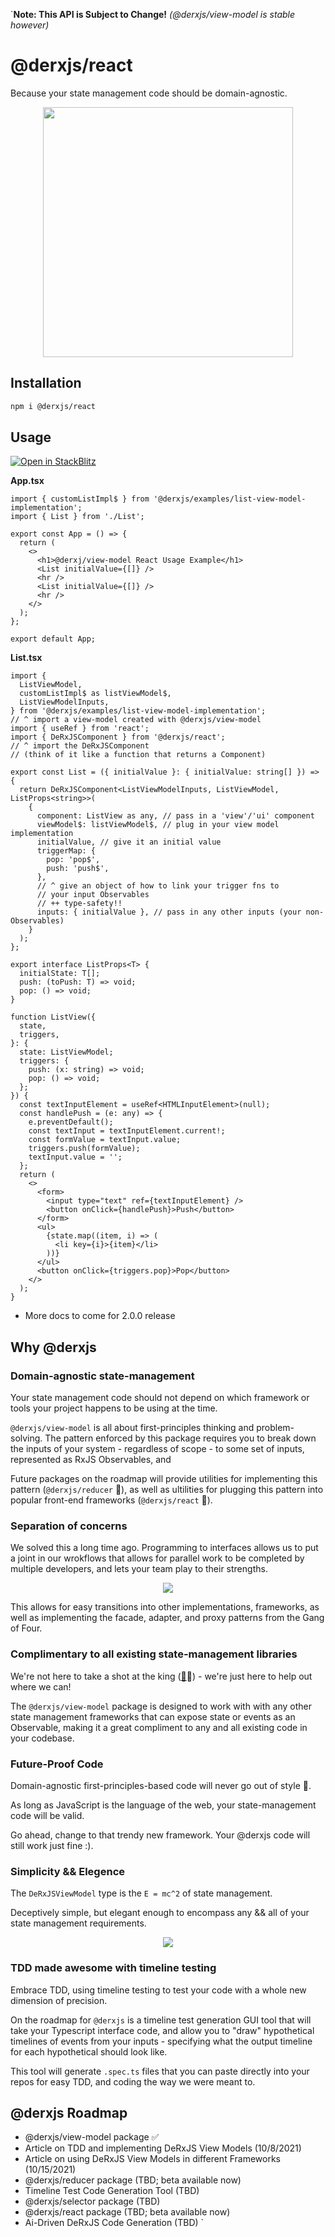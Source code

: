 `**Note: This API is Subject to Change!**
_(@derxjs/view-model is stable however)_

# @derxjs/react

Because your state management code should be domain-agnostic.

<p align="center">
    <img src="https://github.com/ZackDeRose/derxjs/blob/main/derxjs-react-logo.png" height="400px"/>
</p>

## Installation

```bash
npm i @derxjs/react
```

## Usage

[![Open in StackBlitz](https://developer.stackblitz.com/img/open_in_stackblitz.svg)](https://stackblitz.com/edit/react-ts-j89fzs?file=List.tsx)

**App.tsx**

```tsx
import { customListImpl$ } from '@derxjs/examples/list-view-model-implementation';
import { List } from './List';

export const App = () => {
  return (
    <>
      <h1>@derxj/view-model React Usage Example</h1>
      <List initialValue={[]} />
      <hr />
      <List initialValue={[]} />
      <hr />
    </>
  );
};

export default App;
```

**List.tsx**

```tsx
import {
  ListViewModel,
  customListImpl$ as listViewModel$,
  ListViewModelInputs,
} from '@derxjs/examples/list-view-model-implementation';
// ^ import a view-model created with @derxjs/view-model
import { useRef } from 'react';
import { DeRxJSComponent } from '@derxjs/react';
// ^ import the DeRxJSComponent
// (think of it like a function that returns a Component)

export const List = ({ initialValue }: { initialValue: string[] }) => {
  return DeRxJSComponent<ListViewModelInputs, ListViewModel, ListProps<string>>(
    {
      component: ListView as any, // pass in a 'view'/'ui' component
      viewModel$: listViewModel$, // plug in your view model implementation
      initialValue, // give it an initial value
      triggerMap: {
        pop: 'pop$',
        push: 'push$',
      },
      // ^ give an object of how to link your trigger fns to
      // your input Observables
      // ++ type-safety!!
      inputs: { initialValue }, // pass in any other inputs (your non-Observables)
    }
  );
};

export interface ListProps<T> {
  initialState: T[];
  push: (toPush: T) => void;
  pop: () => void;
}

function ListView({
  state,
  triggers,
}: {
  state: ListViewModel;
  triggers: {
    push: (x: string) => void;
    pop: () => void;
  };
}) {
  const textInputElement = useRef<HTMLInputElement>(null);
  const handlePush = (e: any) => {
    e.preventDefault();
    const textInput = textInputElement.current!;
    const formValue = textInput.value;
    triggers.push(formValue);
    textInput.value = '';
  };
  return (
    <>
      <form>
        <input type="text" ref={textInputElement} />
        <button onClick={handlePush}>Push</button>
      </form>
      <ul>
        {state.map((item, i) => (
          <li key={i}>{item}</li>
        ))}
      </ul>
      <button onClick={triggers.pop}>Pop</button>
    </>
  );
}
```

- More docs to come for 2.0.0 release

## Why @derxjs

### Domain-agnostic state-management

Your state management code should not depend on which framework or tools your project happens to be using at the time.

`@derxjs/view-model` is all about first-principles thinking and problem-solving. The pattern enforced by this package requires you to break down the inputs of your system - regardless of scope - to some set of inputs, represented as RxJS Observables, and

Future packages on the roadmap will provide utilities for implementing this pattern (`@derxjs/reducer` 👀), as well as ultilities for plugging this pattern into popular front-end frameworks (`@derxjs/react` 👀).

### Separation of concerns

We solved this a long time ago. Programming to interfaces allows us to put a joint in our wrokflows that allows for parallel work to be completed by multiple developers, and lets your team play to their strengths.

<p align="center">
    <img src="https://github.com/ZackDeRose/derxjs/blob/main/separation-of-tasks.png" />
</p>

This allows for easy transitions into other implementations, frameworks, as well as implementing the facade, adapter, and proxy patterns from the Gang of Four.

### Complimentary to all existing state-management libraries

We're not here to take a shot at the king ([👑](https://ngrx.io/)👀) - we're just here to help out where we can!

The `@derxjs/view-model` package is designed to work with with any other state management frameworks that can expose state or events as an Observable, making it a great compliment to any and all existing code in your codebase.

### Future-Proof Code

Domain-agnostic first-principles-based code will never go out of style 🌲.

As long as JavaScript is the language of the web, your state-management code will be valid.

Go ahead, change to that trendy new framework. Your @derxjs code will still work just fine :).

### Simplicity && Elegence

The `DeRxJSViewModel` type is the `E = mc^2` of state management.

Deceptively simple, but elegant enough to encompass any && all of your state management requirements.

<p align="center">
    <img src="https://github.com/ZackDeRose/derxjs/blob/main/the-derxjs-view-model-pattern.png" />
</p>

### TDD made awesome with timeline testing

Embrace TDD, using timeline testing to test your code with a whole new dimension of precision.

On the roadmap for `@derxjs` is a timeline test generation GUI tool that will take your Typescript interface code, and allow you to "draw" hypothetical timelines of events from your inputs - specifying what the output timeline for each hypothetical should look like.

This tool will generate `.spec.ts` files that you can paste directly into your repos for easy TDD, and coding the way we were meant to.

## @derxjs Roadmap

- @derxjs/view-model package ✅
- Article on TDD and implementing DeRxJS View Models (10/8/2021)
- Article on using DeRxJS View Models in different Frameworks (10/15/2021)
- @derxjs/reducer package (TBD; beta available now)
- Timeline Test Code Generation Tool (TBD)
- @derxjs/selector package (TBD)
- @derxjs/react package (TBD; beta available now)
- Ai-Driven DeRxJS Code Generation (TBD)
  `
